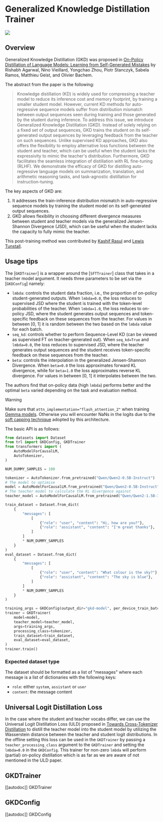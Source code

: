 # Generalized Knowledge Distillation Trainer

[![](https://img.shields.io/badge/All_models-GKD-blue)](https://huggingface.co/models?other=gkd,trl)

## Overview

Generalized Knowledge Distillation (GKD) was proposed in [On-Policy Distillation of Language Models: Learning from Self-Generated Mistakes](https://huggingface.co/papers/2306.13649) by Rishabh Agarwal, Nino Vieillard, Yongchao Zhou, Piotr Stanczyk, Sabela Ramos, Matthieu Geist, and Olivier Bachem. 

The abstract from the paper is the following:

> Knowledge distillation (KD) is widely used for compressing a teacher model to reduce its inference cost and memory footprint, by training a smaller student model. However, current KD methods for auto-regressive sequence models suffer from distribution mismatch between output sequences seen during training and those generated by the student during inference. To address this issue, we introduce Generalized Knowledge Distillation (GKD). Instead of solely relying on a fixed set of output sequences, GKD trains the student on its self-generated output sequences by leveraging feedback from the teacher on such sequences. Unlike supervised KD approaches, GKD also offers the flexibility to employ alternative loss functions between the student and teacher, which can be useful when the student lacks the expressivity to mimic the teacher's distribution. Furthermore, GKD facilitates the seamless integration of distillation with RL fine-tuning (RLHF). We demonstrate the efficacy of GKD for distilling auto-regressive language models on summarization, translation, and arithmetic reasoning tasks, and task-agnostic distillation for instruction-tuning.


The key aspects of GKD are:
1. It addresses the train-inference distribution mismatch in auto-regressive sequence models by training the student model on its self-generated output sequences.
2. GKD allows flexibility in choosing different divergence measures between student and teacher models via the generalized Jensen-Shannon Divergence (JSD), which can be useful when the student lacks the capacity to fully mimic the teacher.

This post-training method was contributed by [Kashif Rasul](https://huggingface.co/kashif) and [Lewis Tunstall](https://huggingface.co/lewtun).

## Usage tips

The [`GKDTrainer`] is a wrapper around the [`SFTTrainer`] class that takes in a teacher model argument. It needs three parameters to be set via the [`GKDConfig`] namely:
* `lmbda`:  controls the student data fraction, i.e., the proportion of on-policy student-generated outputs. When `lmbda=0.0`, the loss reduces to supervised JSD where the student is trained with the token-level probabilities of the teacher. When `lmbda=1.0`, the loss reduces to on-policy JSD, where the student generates output sequences and token-specific feedback on these sequences from the teacher. For values in between [0, 1] it is random between the two based on the `lmbda` value for each batch.
* `seq_kd`:  controls whether to perform Sequence-Level KD (can be viewed as supervised FT on teacher-generated out). When `seq_kd=True` and `lmbda=0.0`, the loss reduces to supervised JSD, where the teacher generates output sequences and the student receives token-specific feedback on these sequences from the teacher. 
* `beta`: controls the interpolation in the generalized Jensen-Shannon Divergence.  When `beta=0.0` the loss approximates forward KL divergence, while for `beta=1.0` the loss approximates reverse KL divergence. For values in between [0, 1] it interpolates between the two.

The authors find that on-policy data (high `lmbda`) performs better and the optimal `beta` varied depending on the task and evaluation method.

> [!WARNING]
> Make sure that `attn_implementation="flash_attention_2"` when training [Gemma models](https://huggingface.co/models?other=gemma2). Otherwise you will encounter NaNs in the logits due to the [soft capping technique](https://huggingface.co/blog/gemma2#soft-capping-and-attention-implementations) adopted by this architecture.

The basic API is as follows:

```python
from datasets import Dataset
from trl import GKDConfig, GKDTrainer
from transformers import (
    AutoModelForCausalLM,
    AutoTokenizer,
)

NUM_DUMMY_SAMPLES = 100

tokenizer = AutoTokenizer.from_pretrained("Qwen/Qwen2-0.5B-Instruct")
# The model to optimise
model = AutoModelForCausalLM.from_pretrained("Qwen/Qwen2-0.5B-Instruct")
# The teacher model to calculate the KL divergence against
teacher_model = AutoModelForCausalLM.from_pretrained("Qwen/Qwen2-1.5B-Instruct")

train_dataset = Dataset.from_dict(
    {
        "messages": [
            [
                {"role": "user", "content": "Hi, how are you?"},
                {"role": "assistant", "content": "I'm great thanks"},
            ]
        ]
        * NUM_DUMMY_SAMPLES
    }
)
eval_dataset = Dataset.from_dict(
    {
        "messages": [
            [
                {"role": "user", "content": "What colour is the sky?"},
                {"role": "assistant", "content": "The sky is blue"},
            ]
        ]
        * NUM_DUMMY_SAMPLES
    }
)

training_args = GKDConfig(output_dir="gkd-model", per_device_train_batch_size=1)
trainer = GKDTrainer(
    model=model,
    teacher_model=teacher_model,
    args=training_args,
    processing_class=tokenizer,
    train_dataset=train_dataset,
    eval_dataset=eval_dataset,
)
trainer.train()
```

### Expected dataset type

The dataset should be formatted as a list of "messages" where each message is a list of dictionaries with the following keys:
* `role`: either `system`, `assistant` or `user`
* `content`: the message content


##  Universal Logit Distillation Loss 

In the case where the student and teacher vocabs differ, we can use the Universal Logit Distillation Loss (ULD) proposed in [Towards Cross-Tokenizer Distillation](https://huggingface.co/papers/22402.12030) to distill the teacher model into the student model by utilizing the Wasserstein distance between the teacher and student logit distributions. In the offline setting this loss can be used in the `GKDTrainer` by passing a `teacher_processing_class` argument to the `GKDTrainer` and setting the `lmbda=0.0` in the `GKDConfig`. This trainer for non-zero `lmbda` will perform (partial) on-policy distillation which is as far as we are aware of not mentioned in the ULD paper.

## GKDTrainer

[[autodoc]] GKDTrainer

## GKDConfig

[[autodoc]] GKDConfig
